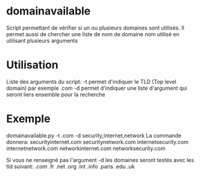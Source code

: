 # domainavailable
Script permettant de vérifier si un ou plusieurs domaines sont utilisés.
Il permet aussi de chercher une liste de nom de domaine nom utilisé   en utilisant plusieurs arguments

# Utilisation
Liste des arguments du script:
-t permet d'indiquer le TLD (Top level domain) par exemple .com
-d permet d'indiquer une liste d'argument qui seront liers ensemble pour la recherche

# Exemple
domainavailable.py -t .com -d security,internet,network
La commande donnera:
securityinternet.com securitynetwork.com internetsecurity.com internetnetwork.com networkinternet.com networksecurity.com

Si vous ne renseigné pas l'argument -d les domaines seront testés avec les tld suivant:
.com .fr .net .org .int .info .paris .edu .uk

